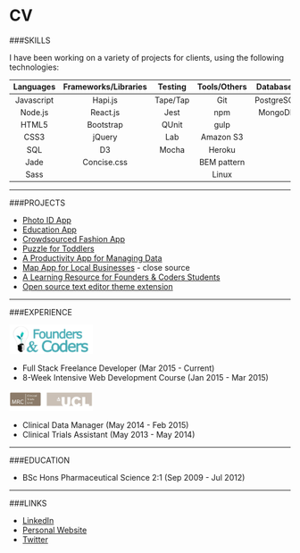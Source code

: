 # CV

###SKILLS

I have been working on a variety of projects for clients, using the following technologies:

| Languages | Frameworks/Libraries | Testing   | Tools/Others | Databases |
|:---------:|:--------------------:|:---------:|:------------:|:---------:|
| Javascript| Hapi.js              | Tape/Tap  | Git          | PostgreSQL|
| Node.js   | React.js             | Jest      | npm          | MongoDB   |
| HTML5     | Bootstrap            | QUnit     | gulp         | |
| CSS3      | jQuery               | Lab       | Amazon S3    | |
| SQL       | D3                   | Mocha     | Heroku       | | 
| Jade      | Concise.css          |           | BEM pattern  | |
| Sass      |                      |           | Linux        | |

---
###PROJECTS

- [Photo ID App](photoId.md)
- [Education App](http://pajoa.herokuapp.com/)
- [Crowdsourced Fashion App](http://crowdsourced-fashion.herokuapp.com/)
- [Puzzle for Toddlers](https://troll-olav.herokuapp.com/)
- [A Productivity App for Managing Data]()
- [Map App for Local Businesses]() - close source
- [A Learning Resource for Founders & Coders Students](https://github.com/Neats29/Learn-Heroku)
- [Open source text editor theme extension](https://github.com/Neats29/Brackets-Midnight-Blue-Theme)

---

###EXPERIENCE

<img src="https://github.com/Neats29/CV/blob/master/fac.png" width="150">

- Full Stack Freelance Developer (Mar 2015 - Current)
- 8-Week Intensive Web Development Course (Jan 2015 - Mar 2015) 


<img src="https://github.com/Neats29/CV/blob/master/mrc.png" width="150">

- Clinical Data Manager (May 2014 - Feb 2015)
- Clinical Trials Assistant (May 2013 - May 2014)

--- 

###EDUCATION
- BSc Hons Pharmaceutical Science 2:1  (Sep 2009 - Jul 2012)

---
###LINKS

- [LinkedIn](https://uk.linkedin.com/in/anitaamini)
- [Personal Website](neats29.github.io)
- [Twitter](https://twitter.com/neats29)
